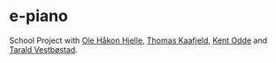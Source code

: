 # e-piano
School Project with [Ole Håkon Hjelle](https://github.com/olehjelle), [Thomas Kaafjeld](https://github.com/thomaskaafjeld), [Kent Odde](https://github.com/oddek) and [Tarald Vestbøstad](https://github.com/taraldv).

